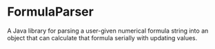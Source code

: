 # FormulaParser

A Java library for parsing a user-given numerical formula string into an object that can calculate that formula serially with updating values.
